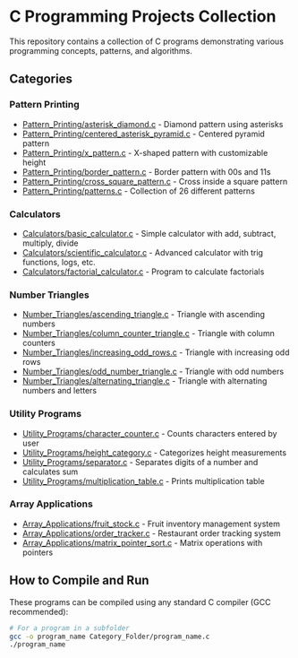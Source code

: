 # C Programming Projects Collection

This repository contains a collection of C programs demonstrating various programming concepts, patterns, and algorithms.

## Categories

### Pattern Printing
- [Pattern_Printing/asterisk_diamond.c](Pattern_Printing/asterisk_diamond.c) - Diamond pattern using asterisks
- [Pattern_Printing/centered_asterisk_pyramid.c](Pattern_Printing/centered_asterisk_pyramid.c) - Centered pyramid pattern
- [Pattern_Printing/x_pattern.c](Pattern_Printing/x_pattern.c) - X-shaped pattern with customizable height
- [Pattern_Printing/border_pattern.c](Pattern_Printing/border_pattern.c) - Border pattern with 00s and 11s
- [Pattern_Printing/cross_square_pattern.c](Pattern_Printing/cross_square_pattern.c) - Cross inside a square pattern
- [Pattern_Printing/patterns.c](Pattern_Printing/patterns.c) - Collection of 26 different patterns

### Calculators
- [Calculators/basic_calculator.c](Calculators/basic_calculator.c) - Simple calculator with add, subtract, multiply, divide
- [Calculators/scientific_calculator.c](Calculators/scientific_calculator.c) - Advanced calculator with trig functions, logs, etc.
- [Calculators/factorial_calculator.c](Calculators/factorial_calculator.c) - Program to calculate factorials

### Number Triangles
- [Number_Triangles/ascending_triangle.c](Number_Triangles/ascending_triangle.c) - Triangle with ascending numbers
- [Number_Triangles/column_counter_triangle.c](Number_Triangles/column_counter_triangle.c) - Triangle with column counters
- [Number_Triangles/increasing_odd_rows.c](Number_Triangles/increasing_odd_rows.c) - Triangle with increasing odd rows
- [Number_Triangles/odd_number_triangle.c](Number_Triangles/odd_number_triangle.c) - Triangle with odd numbers
- [Number_Triangles/alternating_triangle.c](Number_Triangles/alternating_triangle.c) - Triangle with alternating numbers and letters

### Utility Programs
- [Utility_Programs/character_counter.c](Utility_Programs/character_counter.c) - Counts characters entered by user
- [Utility_Programs/height_category.c](Utility_Programs/height_category.c) - Categorizes height measurements
- [Utility_Programs/separator.c](Utility_Programs/separator.c) - Separates digits of a number and calculates sum
- [Utility_Programs/multiplication_table.c](Utility_Programs/multiplication_table.c) - Prints multiplication table

### Array Applications
- [Array_Applications/fruit_stock.c](Array_Applications/fruit_stock.c) - Fruit inventory management system
- [Array_Applications/order_tracker.c](Array_Applications/order_tracker.c) - Restaurant order tracking system
- [Array_Applications/matrix_pointer_sort.c](Array_Applications/matrix_pointer_sort.c) - Matrix operations with pointers

## How to Compile and Run

These programs can be compiled using any standard C compiler (GCC recommended):

```bash
# For a program in a subfolder
gcc -o program_name Category_Folder/program_name.c
./program_name
